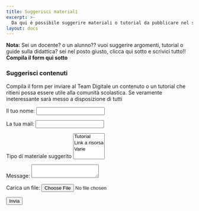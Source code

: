 ```yaml
---
title: Suggerisci materiali
excerpt: >-
  Da qui è possibile suggerire materiali o tutorial da pubblicare nel sito per la DaD
layout: docs
---
```


<div class="note">
  <strong>Nota:</strong> Sei un docente? o un alunno?? vuoi suggerire argomenti, tutorial o guide sulla didattica? sei nel posto giusto, clicca qui sotto e scrivici tutto!!<br>
  <strong>Compila il form qui sotto</strong>
</div>

### Suggerisci contenuti

Compila il form per inviare al Team Digitale un contenuto o un tutorial che ritieni possa essere utile alla comunità scolastica. Se veramente ineteressante sarà messo a disposizione di tutti

<form name="materiali" method="POST" data-netlify="true">
  <p>
    <label>Il tuo nome: <input type="text" name="name" /></label>   
  </p>
  <p>
    <label>La tua mail: <input type="email" name="email" /></label>
  </p>
  <p>
    <label>Tipo di materiale suggerito <select name="role[]" multiple>
      <option value="leader">Tutorial</option>
      <option value="follower">Link a risorsa</option>
      <option value="follower">Varie</option>
    </select></label>
  </p>
  <p>
    <label>Message: <textarea name="message"></textarea></label>
  </p>
  <p> <label>Carica un file: </label><input type="file" id="myfile" name="myfile">
  <p>
    <button type="submit">Invia <i class="far fa-share-square"></i></button>
  </p>
